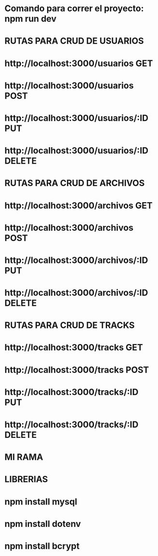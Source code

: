 # 


# Comando para correr el proyecto: npm run dev


# RUTAS PARA CRUD DE USUARIOS
# http://localhost:3000/usuarios GET
# http://localhost:3000/usuarios POST
# http://localhost:3000/usuarios/:ID PUT
# http://localhost:3000/usuarios/:ID DELETE



# RUTAS PARA CRUD DE ARCHIVOS
# http://localhost:3000/archivos GET
# http://localhost:3000/archivos POST
# http://localhost:3000/archivos/:ID PUT
# http://localhost:3000/archivos/:ID DELETE


# RUTAS PARA CRUD DE TRACKS
# http://localhost:3000/tracks GET
# http://localhost:3000/tracks POST
# http://localhost:3000/tracks/:ID PUT
# http://localhost:3000/tracks/:ID DELETE
# MI RAMA

# LIBRERIAS
# npm install mysql  
# npm install dotenv
# npm install bcrypt




